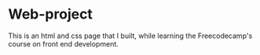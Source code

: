 # Web-project
This is an html and css page that I built, while learning the Freecodecamp's course on front end development.
